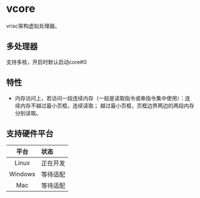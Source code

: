 # vcore

vrisc架构虚拟处理器。

## 多处理器

支持多核，开启时默认启动core#0

## 特性

* 内存访问上，若访问一段连续内存（一般是读取指令或串指令集中使用）：连续内存不越过最小页框，连续读取；
  越过最小页框，页框边界两边的两段内存分别读取。

## 支持硬件平台

平台|状态
:-:|:-
Linux|正在开发
Windows|等待适配
Mac|等待适配
